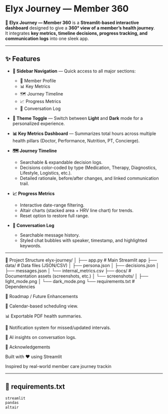 # Elyx Journey — Member 360

🚀 **Elyx Journey — Member 360** is a **Streamlit-based interactive dashboard** designed to give a **360° view of a member’s health journey**.  
It integrates **key metrics, timeline decisions, progress tracking, and communication logs** into one sleek app.

---

## ✨ Features

- **📂 Sidebar Navigation** — Quick access to all major sections:
  - 🚀 Member Profile  
  - 📊 Key Metrics  
  - 🗺️ Journey Timeline  
  - 📈 Progress Metrics  
  - 💬 Conversation Log  

- **🎨 Theme Toggle** — Switch between **Light** and **Dark** mode for a personalized experience.  

- **📊 Key Metrics Dashboard** — Summarizes total hours across multiple health pillars (Doctor, Performance, Nutrition, PT, Concierge).  

- **🗺️ Journey Timeline**  
  - Searchable & expandable decision logs.  
  - Decisions color-coded by type (Medication, Therapy, Diagnostics, Lifestyle, Logistics, etc.).  
  - Detailed rationale, before/after changes, and linked communication trail.  

- **📈 Progress Metrics**  
  - Interactive date-range filtering.  
  - Altair charts (stacked area + HRV line chart) for trends.  
  - Reset option to restore full range.  

- **💬 Conversation Log**  
  - Searchable message history.  
  - Styled chat bubbles with speaker, timestamp, and highlighted keywords.  

---

📂 Project Structure
elyx-journey/
│
├── app.py # Main Streamlit app
├── data/ # Data files (JSON/CSV)
│ ├── persona.json
│ ├── decisions.json
│ ├── messages.json
│ └── internal_metrics.csv
├── docs/ # Documentation assets (screenshots, etc.)
│ └── screenshots/
│ ├── light_mode.png
│ └── dark_mode.png
└── requirements.txt # Dependencies

🚀 Roadmap / Future Enhancements

📅 Calendar-based scheduling view.

📊 Exportable PDF health summaries.

🔔 Notification system for missed/updated intervals.

🤖 AI insights on conversation logs.

🙌 Acknowledgements

Built with ❤️ using Streamlit

Inspired by real-world member care journey trackin


---

## 📄 requirements.txt

```txt
streamlit
pandas
altair
